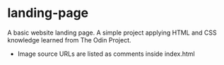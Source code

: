 # landing-page
A basic website landing page. A simple project applying HTML and CSS knowledge learned from The Odin Project.

- Image source URLs are listed as comments inside index.html